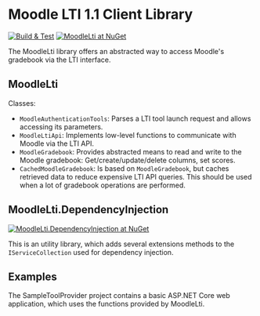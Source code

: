 
# Moodle LTI 1.1 Client Library

[![Build & Test](https://github.com/JanWichelmann/MoodleLti/workflows/Build%20&%20Test/badge.svg)](https://github.com/JanWichelmann/MoodleLti/actions)
[![MoodleLti at NuGet](https://buildstats.info/nuget/MoodleLti)](https://www.nuget.org/packages/MoodleLti/)

The MoodleLti library offers an abstracted way to access Moodle's gradebook via the LTI interface.

## MoodleLti

Classes:
- `MoodleAuthenticationTools`: Parses a LTI tool launch request and allows accessing its parameters.
- `MoodleLtiApi`: Implements low-level functions to communicate with Moodle via the LTI API.
- `MoodleGradebook`: Provides abstracted means to read and write to the Moodle gradebook: Get/create/update/delete columns, set scores.
- `CachedMoodleGradebook`: Is based on `MoodleGradebook`, but caches retrieved data to reduce expensive LTI API queries. This should be used when a lot of gradebook operations are performed.

## MoodleLti.DependencyInjection

[![MoodleLti.DependencyInjection at NuGet](https://buildstats.info/nuget/MoodleLti.DependencyInjection)](https://www.nuget.org/packages/MoodleLti.DependencyInjection/)

This is an utility library, which adds several extensions methods to the `IServiceCollection` used for dependency injection.

## Examples

The SampleToolProvider project contains a basic ASP.NET Core web application, which uses the functions provided by MoodleLti.
